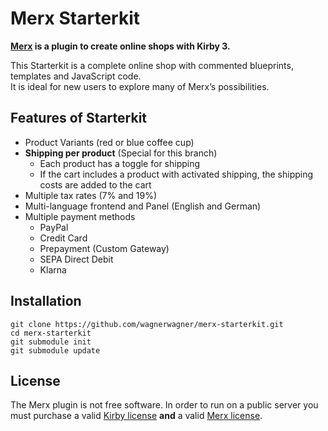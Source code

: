 # Merx Starterkit

**[Merx](https://merx.wagnerwagner.de) is a plugin to create online shops with Kirby 3.**  

This Starterkit is a complete online shop with commented blueprints, templates and JavaScript code.  
It is ideal for new users to explore many of Merx’s possibilities.

## Features of Starterkit

- Product Variants (red or blue coffee cup)
- **Shipping per product** (Special for this branch)
  - Each product has a toggle for shipping
  - If the cart includes a product with activated shipping, the shipping costs are added to the cart
- Multiple tax rates (7% and 19%)
- Multi-language frontend and Panel (English and German)
- Multiple payment methods
  - PayPal
  - Credit Card
  - Prepayment (Custom Gateway)
  - SEPA Direct Debit 
  - Klarna

## Installation

```
git clone https://github.com/wagnerwagner/merx-starterkit.git
cd merx-starterkit
git submodule init
git submodule update
```
  
## License

The Merx plugin is not free software. In order to run on a public server you must purchase a valid [Kirby license](https://getkirby.com/buy) **and** a valid [Merx license](https://merx.wagnerwagner.de/buy).

